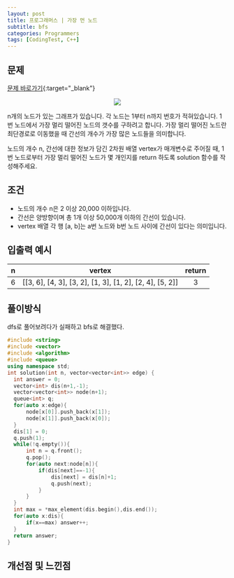 ```yaml
---
layout: post
title: 프로그래머스 | 가장 먼 노드
subtitle: bfs
categories: Programmers
tags: [CodingTest, C++]
---
```


## 문제
[문제 바로가기](https://school.programmers.co.kr/learn/courses/30/lessons/49189?language=cpp){:target="_blank"}

<p align ="center">
<image src="https://user-images.githubusercontent.com/41900899/183275742-19899d93-d2f0-4a8a-afc7-433257f9bc11.png">



n개의 노드가 있는 그래프가 있습니다. 각 노드는 1부터 n까지 번호가 적혀있습니다. 1번 노드에서 가장 멀리 떨어진 노드의 갯수를 구하려고 합니다. 가장 멀리 떨어진 노드란 최단경로로 이동했을 때 간선의 개수가 가장 많은 노드들을 의미합니다.

노드의 개수 n, 간선에 대한 정보가 담긴 2차원 배열 vertex가 매개변수로 주어질 때, 1번 노드로부터 가장 멀리 떨어진 노드가 몇 개인지를 return 하도록 solution 함수를 작성해주세요.

## 조건

- 노드의 개수 n은 2 이상 20,000 이하입니다.
- 간선은 양방향이며 총 1개 이상 50,000개 이하의 간선이 있습니다.
- vertex 배열 각 행 [a, b]는 a번 노드와 b번 노드 사이에 간선이 있다는 의미입니다.


## 입출력 예시

  |n|vertex|return|
  |:--:|:--:|:--:|
  |6|[[3, 6], [4, 3], [3, 2], [1, 3], [1, 2], [2, 4], [5, 2]]|3|
  
  

## 풀이방식
  dfs로 풀어보려다가 실패하고 bfs로 해결했다.

  ```cpp
#include <string>
#include <vector>
#include <algorithm>
#include <queue>
using namespace std;
int solution(int n, vector<vector<int>> edge) {
    int answer = 0;
    vector<int> dis(n+1,-1);
    vector<vector<int>> node(n+1);
    queue<int> q;
    for(auto x:edge){
        node[x[0]].push_back(x[1]);
        node[x[1]].push_back(x[0]);
    }
    dis[1] = 0;
    q.push(1);
    while(!q.empty()){
        int n = q.front();
        q.pop();
        for(auto next:node[n]){
            if(dis[next]==-1){
                dis[next] = dis[n]+1;
                q.push(next);
            }
        }
    }
    int max = *max_element(dis.begin(),dis.end());
    for(auto x:dis){
        if(x==max) answer++;
    }
    return answer;
}
```

## 개선점 및 느낀점

